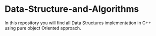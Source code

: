 # Data-Structure-and-Algorithms
In this repository you will find all Data Structures implementation in C++ using pure object Oriented approach.
